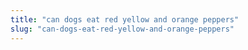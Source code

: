 ```yaml
---
title: "can dogs eat red yellow and orange peppers"
slug: "can-dogs-eat-red-yellow-and-orange-peppers"
---
```


